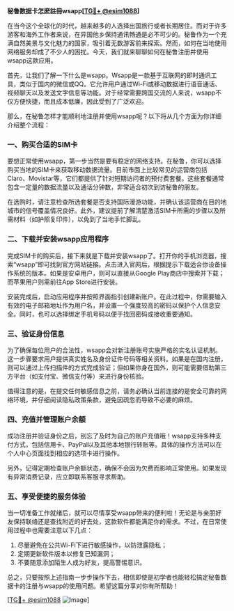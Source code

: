 **秘鲁数据卡怎麽註冊wsapp[[TG💪+ @esim1088](https://t.me/s/esim1088)]**

在当今这个全球化的时代，越来越多的人选择出国旅行或者长期居住。而对于许多游客和海外工作者来说，在异国他乡保持通讯畅通是必不可少的。秘鲁作为一个充满自然美景与文化魅力的国家，吸引着无数游客前来探索。然而，如何在当地使用网络服务却成了不少人的困扰。今天，我们就来聊聊如何在秘鲁注册并使用wsapp这款应用。

首先，让我们了解一下什么是wsapp。Wsapp是一款基于互联网的即时通讯工具，类似于国内的微信或QQ。它允许用户通过Wi-Fi或移动数据进行语音通话、视频聊天以及发送文字信息等功能。对于经常需要跨国交流的人来说，wsapp不仅方便快捷，而且成本低廉，因此受到了广泛欢迎。

那么，在秘鲁怎样才能顺利地注册并使用wsapp呢？以下将从几个方面为你详细介绍整个流程：

### 一、购买合适的SIM卡

要想正常使用wsapp，第一步当然是要有稳定的网络支持。在秘鲁，你可以选择购买当地的SIM卡来获取移动数据流量。目前市面上比较常见的运营商包括Claro、Movistar等，它们都提供了针对短期访问者的预付费套餐。这些套餐通常包含一定量的数据流量以及通话分钟数，非常适合初次到访秘鲁的朋友。

在选购时，请注意检查所选套餐是否支持国际漫游功能，并确认该运营商在目的地城市的信号覆盖情况良好。此外，建议提前了解清楚激活SIM卡所需的步骤以及所需材料（如护照复印件），以免到了当地手忙脚乱。

### 二、下载并安装wsapp应用程序

完成SIM卡的购买后，接下来就是下载并安装wsapp了。打开你的手机浏览器，搜索“wsapp”即可找到官方网站链接。点击进入官网后，根据提示下载适合你设备操作系统的版本。如果是安卓用户，则可以直接从Google Play商店中搜索并下载；而苹果用户则需前往App Store进行安装。

安装完成后，启动应用程序并按照界面指引创建新账户。在此过程中，你需要输入有效的电子邮箱地址作为用户名，并设置一个强度较高的密码以保护个人信息安全。同时，也可以选择绑定手机号码以便于找回密码或接收重要通知。

### 三、验证身份信息

为了确保每位用户的合法性，wsapp会对新注册账号实施严格的实名认证机制。这一步骤要求用户提供真实姓名及身份证件号码等相关资料。如果是在国内注册，则可以通过上传扫描件的方式完成验证；但如果你身在国外，则可能需要借助第三方平台（如支付宝、微信支付等）来进行身份核验。

值得注意的是，在提交任何敏感信息之前，请务必确认当前连接的是安全可靠的网络环境，并仔细阅读隐私政策条款，避免因疏忽而导致不必要的麻烦。

### 四、充值并管理账户余额

成功注册并验证身份之后，别忘了及时为自己的账户充值哦！wsapp支持多种支付方式，包括信用卡、PayPal以及其他本地银行转账等。具体的操作方法可以在个人中心页面找到相应的选项卡进行操作。

另外，记得定期检查账户余额状态，确保不会因为欠费而影响正常使用。如果发现有异常消费记录，应立即联系客服寻求帮助。

### 五、享受便捷的服务体验

当一切准备工作就绪后，就可以尽情享受wsapp带来的便利啦！无论是与亲朋好友保持联络还是查找附近的好去处，这款软件都能满足你的需求。不过，在日常使用过程中也需要注意以下几点：

1. 尽量避免在公共Wi-Fi下进行敏感操作，以防泄露隐私；
2. 定期更新软件版本以修复已知漏洞；
3. 不要随意添加陌生人成为好友，提高警惕意识。

总之，只要按照上述指南一步步操作下去，相信即使是初学者也能轻松搞定秘鲁数据卡的注册与wsapp的使用问题。希望这篇分享对你有所帮助！

[[TG💪+ @esim1088](https://t.me/s/esim1088) ![Image](https://i.postimg.cc/4NQfJmqS/Snipaste-2025-05-13-00-14-12.png)]